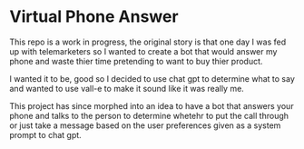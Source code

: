# Virtual Phone Answer

This repo is a work in progress, the original story is that one day I was fed up with telemarketers so I wanted to create a bot that would answer my phone and waste thier time pretending to want to buy thier product.

I wanted it to be, good so I decided to use chat gpt to determine what to say and wanted to use vall-e to make it sound like it was really me.

This project has since morphed into an idea to have a bot that answers your phone and talks to the person to determine whetehr to put the call through or just take a message based on the user preferences given as a system prompt to chat gpt.
